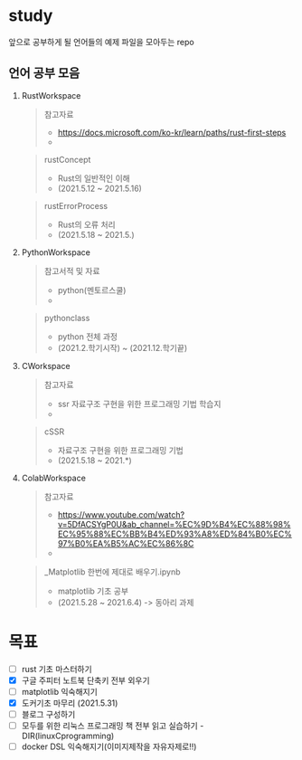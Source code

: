 # study
앞으로 공부하게 될 언어들의 예제 파일을 모아두는 repo

## 언어 공부 모음
1. RustWorkspace
	> 참고자료
	> * https://docs.microsoft.com/ko-kr/learn/paths/rust-first-steps 
	> * <br>

	> rustConcept
	> * Rust의 일반적인 이해
	> * (2021.5.12 ~ 2021.5.16) <br>

	> rustErrorProcess
	> * Rust의 오류 처리
	> * (2021.5.18 ~ 2021.5.) <br>


2. PythonWorkspace
	> 참고서적 및 자료
	> * python(멘토르스쿨)
	> *  <br>

	> pythonclass
	> * python 전체 과정
	> * (2021.2.학기시작) ~ (2021.12.학기끝)

3. CWorkspace
	> 참고자료
	> * ssr 자료구조 구현을 위한 프로그래밍 기법 학습지
	> * <br>

	> cSSR
	> * 자료구조 구현을 위한 프로그래밍 기법
	> * (2021.5.18 ~ 2021.*)

4. ColabWorkspace
	> 참고자료
	> * https://www.youtube.com/watch?v=5DfACSYgP0U&ab_channel=%EC%9D%B4%EC%88%98%EC%95%88%EC%BB%B4%ED%93%A8%ED%84%B0%EC%97%B0%EA%B5%AC%EC%86%8C
	> * <br>

	> _Matplotlib 한번에 제대로 배우기.ipynb
	> * matplotlib 기초 공부
	> * (2021.5.28 ~ 2021.6.4) -> 동아리 과제

#  목표
- [ ] rust 기초 마스터하기
- [x] 구글 주피터 노트북 단축키 전부 외우기
- [ ] matplotlib 익숙해지기
- [x] 도커기초 마무리 (2021.5.31)
- [ ] 블로그 구성하기
- [ ] 모두를 위한 리눅스 프로그래밍 책 전부 읽고 실습하기 - DIR(linuxCprogramming)
- [ ] docker DSL 익숙해지기(이미지제작을 자유자제로!!)
